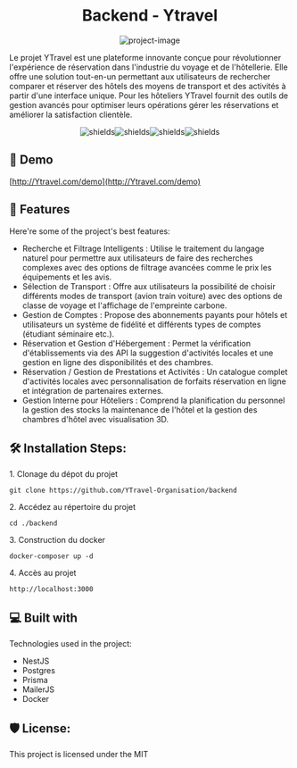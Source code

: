 <h1 align="center" id="title">Backend - Ytravel</h1>

<p align="center"><img src="" alt="project-image"></p>

<p id="description">Le projet YTravel est une plateforme innovante conçue pour révolutionner l'expérience de réservation dans l'industrie du voyage et de l'hôtellerie. Elle offre une solution tout-en-un permettant aux utilisateurs de rechercher comparer et réserver des hôtels des moyens de transport et des activités à partir d'une interface unique. Pour les hôteliers YTravel fournit des outils de gestion avancés pour optimiser leurs opérations gérer les réservations et améliorer la satisfaction clientèle.</p>

<p align="center"><img src="https://img.shields.io/codecov/c/github/YTravel-Organisation/backend" alt="shields"><img src="https://img.shields.io/github/license/YTravel-Organisation/backend" alt="shields"><img src="https://img.shields.io/github/package-json/v/YTravel-Organisation/backend/main" alt="shields"><img src="https://img.shields.io/github/commit-activity/y/YTravel-Organisation/backend" alt="shields"></p>

<h2>🚀 Demo</h2>

[http://Ytravel.com/demo](http://Ytravel.com/demo)

<h2>🧐 Features</h2>

Here're some of the project's best features:

*   Recherche et Filtrage Intelligents : Utilise le traitement du langage naturel pour permettre aux utilisateurs de faire des recherches complexes avec des options de filtrage avancées comme le prix les équipements et les avis.
*   Sélection de Transport : Offre aux utilisateurs la possibilité de choisir différents modes de transport (avion train voiture) avec des options de classe de voyage et l'affichage de l'empreinte carbone.
*   Gestion de Comptes : Propose des abonnements payants pour hôtels et utilisateurs un système de fidélité et différents types de comptes (étudiant séminaire etc.).
*   Réservation et Gestion d'Hébergement : Permet la vérification d'établissements via des API la suggestion d'activités locales et une gestion en ligne des disponibilités et des chambres.
*   Réservation / Gestion de Prestations et Activités : Un catalogue complet d'activités locales avec personnalisation de forfaits réservation en ligne et intégration de partenaires externes.
*   Gestion Interne pour Hôteliers : Comprend la planification du personnel la gestion des stocks la maintenance de l'hôtel et la gestion des chambres d'hôtel avec visualisation 3D.

<h2>🛠️ Installation Steps:</h2>

<p>1. Clonage du dépot du projet</p>

```
git clone https://github.com/YTravel-Organisation/backend
```

<p>2. Accédez au répertoire du projet</p>

```
cd ./backend
```

<p>3. Construction du docker</p>

```
docker-composer up -d
```

<p>4. Accès au projet</p>

```
http://localhost:3000
```

  
  
<h2>💻 Built with</h2>

Technologies used in the project:

*   NestJS
*   Postgres
*   Prisma
*   MailerJS
*   Docker

<h2>🛡️ License:</h2>

This project is licensed under the MIT